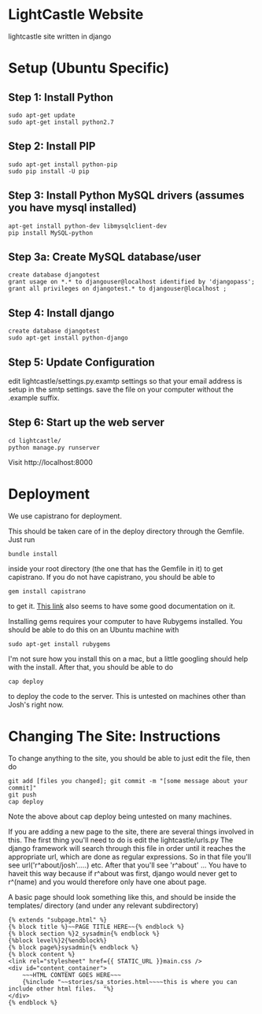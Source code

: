 LightCastle Website
=============================
lightcastle site written in django

Setup (Ubuntu Specific)
=======================

Step 1: Install Python
-----------------------

    sudo apt-get update
    sudo apt-get install python2.7

Step 2: Install PIP
-----------------------

    sudo apt-get install python-pip
    sudo pip install -U pip

Step 3: Install Python MySQL drivers (assumes you have mysql installed)
-----------------------

    apt-get install python-dev libmysqlclient-dev
    pip install MySQL-python

Step 3a: Create MySQL database/user
----------------------

    create database djangotest
	grant usage on *.* to djangouser@localhost identified by 'djangopass';
    grant all privileges on djangotest.* to djangouser@localhost ;	
    

Step 4: Install django
-----------------------

    create database djangotest
	sudo apt-get install python-django

Step 5: Update Configuration
-------------------------

edit lightcastle/settings.py.examtp settings so that your email address is setup in the smtp settings.
save the file on your computer without the .example suffix.
    	
Step 6: Start up the web server
-----------------------
    
	cd lightcastle/
    python manage.py runserver

Visit http://localhost:8000





Deployment
===========================

We use capistrano for deployment. 

This should be taken care of in the deploy directory through the Gemfile. Just run

	bundle install

inside your root directory (the one that has the Gemfile in it) to get capistrano. If you do not have capistrano, you should be able to 

	gem install capistrano

to get it. <a href="http://guides.beanstalkapp.com/deployments/deploy-with-capistrano.html">This link</a> also seems to have some good documentation on it.

Installing gems requires your computer to have Rubygems installed. You should be able to do this on an Ubuntu machine with 

	sudo apt-get install rubygems

I'm not sure how you install this on a mac, but a little googling should help with the install. After that, you should be able to do

	cap deploy

to deploy the code to the server. This is untested on machines other than Josh's right now.



Changing The Site: Instructions
===========================
To change anything to the site, you should be able to just edit the file, then do 

	git add [files you changed]; git commit -m "[some message about your commit]"
	git push
	cap deploy

Note the above about cap deploy being untested on many machines.

If you are adding a new page to the site, there are several things involved in this. The first thing you'll need to do is edit the lightcastle/urls.py The django framework will search through this file in order until it reaches the appropriate url, which are done as regular expressions. So in that file you'll see url('r^about/josh'.....) etc. After that you'll see 'r^about' ...  You have to haveit this way because if r^about was first, django would never get to r^(name) and you would therefore only have one about page. 

A basic page should look something like this, and should be inside the templates/ directory (and under any relevant subdirectory)

	{% extends "subpage.html" %}
	{% block title %}~~PAGE TITLE HERE~~{% endblock %}
	{% block section %}2_sysadmin{% endblock %}
	{%block level%}2{%endblock%}
	{% block page%}sysadmin{% endblock %}
	{% block content %}
	<link rel="stylesheet" href={{ STATIC_URL }}main.css />
	<div id="content_container">
	    ~~~HTML CONTENT GOES HERE~~~
	    {%include "~~stories/sa_stories.html~~~~this is where you can include other html files.  "%}
	</div>
	{% endblock %}









